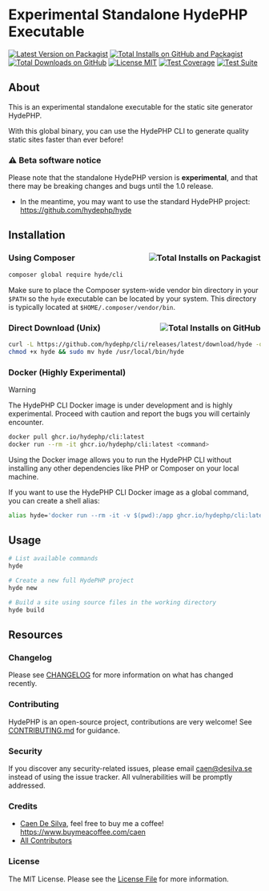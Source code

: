 # Experimental Standalone HydePHP Executable

[![Latest Version on Packagist](https://img.shields.io/packagist/v/hyde/cli?include_prereleases)](https://packagist.org/packages/hyde/cli)
[![Total Installs on GitHub and Packagist](https://img.shields.io/badge/dynamic/json?url=https%3A%2F%2Fraw.githubusercontent.com%2Fhydephp%2Fcli%2Ftraffic%2Fdatabase.json&query=%24._database.total_installs&label=Installs)](https://github.com/hydephp/cli)
[![Total Downloads on GitHub](https://img.shields.io/badge/dynamic/json?url=https%3A%2F%2Fraw.githubusercontent.com%2Fhydephp%2Fcli%2Ftraffic%2Fdatabase.json&query=%24._database.total_clones&label=downloads)](https://github.com/hydephp/cli)
[![License MIT](https://img.shields.io/github/license/hydephp/cli)](https://github.com/hydephp/cli/blob/master/LICENSE.md)
[![Test Coverage](https://codecov.io/gh/hydephp/cli/branch/master/graph/badge.svg?token=G6N2161TOT)](https://codecov.io/gh/hydephp/cli)
[![Test Suite](https://github.com/hydephp/cli/actions/workflows/tests.yml/badge.svg)](https://github.com/hydephp/cli/actions/workflows/tests.yml)

## About

This is an experimental standalone executable for the static site generator HydePHP.

With this global binary, you can use the HydePHP CLI to generate quality static sites faster than ever before!

### ⚠ Beta software notice

Please note that the standalone HydePHP version is **experimental**, and that there may be breaking changes and bugs until the 1.0 release.
- In the meantime, you may want to use the standard HydePHP project: https://github.com/hydephp/hyde

## Installation

### Using Composer <a href="https://packagist.org/packages/hyde/cli"><img alt="Total Installs on Packagist" src="https://img.shields.io/packagist/dt/hyde/cli?label=installs" align="right"></a>

```bash
composer global require hyde/cli
```

Make sure to place the Composer system-wide vendor bin directory in your `$PATH` so the `hyde` executable can be located by your system. This directory is typically located at `$HOME/.composer/vendor/bin`.

### Direct Download (Unix) <a href="https://github.com/hydephp/cli/releases/latest"><img alt="Total Installs on GitHub" src="https://img.shields.io/github/downloads/hydephp/cli/total.svg" align="right"></a>

```bash
curl -L https://github.com/hydephp/cli/releases/latest/download/hyde -o hyde
chmod +x hyde && sudo mv hyde /usr/local/bin/hyde
```

### Docker (Highly Experimental)

> [!WARNING]
> The HydePHP CLI Docker image is under development and is highly experimental. Proceed with caution and report the bugs you will certainly encounter.

```bash
docker pull ghcr.io/hydephp/cli:latest
docker run --rm -it ghcr.io/hydephp/cli:latest <command>
```

Using the Docker image allows you to run the HydePHP CLI without installing any other dependencies like PHP or Composer on your local machine.

If you want to use the HydePHP CLI Docker image as a global command, you can create a shell alias:

```bash
alias hyde='docker run --rm -it -v $(pwd):/app ghcr.io/hydephp/cli:latest'
```

## Usage

```bash
# List available commands
hyde

# Create a new full HydePHP project
hyde new

# Build a site using source files in the working directory
hyde build
```

## Resources

### Changelog

Please see [CHANGELOG](https://github.com/hydephp/cli/blob/master/CHANGELOG.md) for more information on what has changed recently.

### Contributing

HydePHP is an open-source project, contributions are very welcome! See [CONTRIBUTING.md](https://github.com/hydephp/cli/blob/master/CONTRIBUTING.md) for guidance.


### Security

If you discover any security-related issues, please email caen@desilva.se instead of using the issue tracker.
All vulnerabilities will be promptly addressed.

### Credits

-   [Caen De Silva](https://github.com/caendesilva), feel free to buy me a coffee! https://www.buymeacoffee.com/caen
-   [All Contributors](https://github.com/hydephp/cli/graphs/contributors)

### License

The MIT License. Please see the [License File](https://github.com/hydephp/cli/blob/master/LICENSE.md) for more information.
